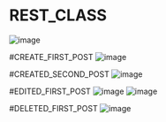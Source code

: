 # REST_CLASS
![image](https://github.com/user-attachments/assets/028c6d81-0450-4076-a451-90aa6ccf0d3d)

#CREATE_FIRST_POST
![image](https://github.com/user-attachments/assets/ce8e0f76-d4b0-4fa8-91ae-173a7b559dba)

#CREATED_SECOND_POST
![image](https://github.com/user-attachments/assets/5a74f1a5-347d-4449-8697-6214fe848194)

#EDITED_FIRST_POST
![image](https://github.com/user-attachments/assets/9223a461-8b3f-48ad-8f55-185264fa2686)
![image](https://github.com/user-attachments/assets/c61421e5-ac51-49d7-9b38-930a276df4e4)

#DELETED_FIRST_POST
![image](https://github.com/user-attachments/assets/0df7f23f-8572-4cfd-91f1-a97e18d8def7)
